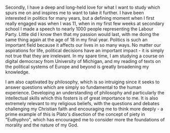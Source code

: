 Secondly, I have a deep and long-held love for what I want to study which spurs me on and inspires me to want to take it further. I have been interested in politics for many years, but a defining moment when I first really engaged was when I was 11, when in my first few weeks at secondary school I made a speech to nearly 1000 people representing the Labour Party. Little did I know then that my passion would last, with me doing the same thing again at the age of 18 in my final year. Politics is such an important field because it affects our lives in so many ways. No matter our aspirations for life, political decisions have an important impact - it is simply not true that they are irrelevant. In my spare time, I am studying a course on digital democracy from University of Michigan, and my reading of texts on the political systems of Europe and beyond is greatly broadening my knowledge.

I am also captivated by philosophy, which is so intruiging since it seeks to answer questions which are simply so fundamental to the human experience. Developing an understanding of philosophy and particularly the intellectual skills which this fosters is of great importance to me. It is also extremely relevant to my religious beliefs, with the questions and debates challenging my Christian faith and encouraging me to think more deeply - a prime example of this is Plato's disection of the concept of piety in "Euthyphro", which has encouraged me to consider more the foundations of morality and the nature of my God.